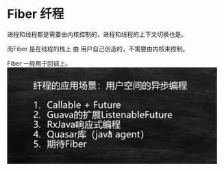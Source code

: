 # Fiber 纤程


进程和线程都是需要由内核控制的，进程和线程的上下文切换也是。

而Fiber 是在线程的栈上 由 用户自己创造的，不需要由内核来控制。



Fiber 一般用于回调上。
![](images/2021-07-21-10-43-37.png)

